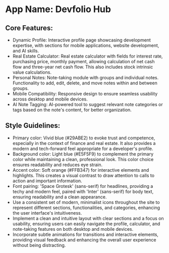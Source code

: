 # **App Name**: Devfolio Hub

## Core Features:

- Dynamic Profile: Interactive profile page showcasing development expertise, with sections for mobile applications, website development, and AI skills.
- Real Estate Calculator: Real estate calculator with fields for interest rate, purchasing price, monthly payment, allowing calculation of net cash flow and three-year net cash flow. This also includes stock intrinsic value calculations.
- Personal Notes: Note-taking module with groups and individual notes. Functionality to add, edit, delete, and move notes within and between groups.
- Mobile Compatibility: Responsive design to ensure seamless usability across desktop and mobile devices.
- AI Note Tagging: AI-powered tool to suggest relevant note categories or tags based on the note's content, for better organization.

## Style Guidelines:

- Primary color: Vivid blue (#29ABE2) to evoke trust and competence, especially in the context of finance and real estate. It also provides a modern and tech-forward feel appropriate for a developer's profile.
- Background color: Light blue (#E5F5F9) to complement the primary color while maintaining a clean, professional look. This color choice ensures readability and reduces eye strain.
- Accent color: Soft orange (#FFB347) for interactive elements and highlights. This creates a visual contrast to draw attention to calls to action and important information.
- Font pairing: 'Space Grotesk' (sans-serif) for headlines, providing a techy and modern feel, paired with 'Inter' (sans-serif) for body text, ensuring readability and a clean appearance.
- Use a consistent set of modern, minimalist icons throughout the site to represent different sections, functionalities, and categories, enhancing the user interface's intuitiveness.
- Implement a clean and intuitive layout with clear sections and a focus on usability, ensuring users can easily navigate the profile, calculator, and note-taking features on both desktop and mobile devices.
- Incorporate subtle animations for transitions and interactive elements, providing visual feedback and enhancing the overall user experience without being distracting.